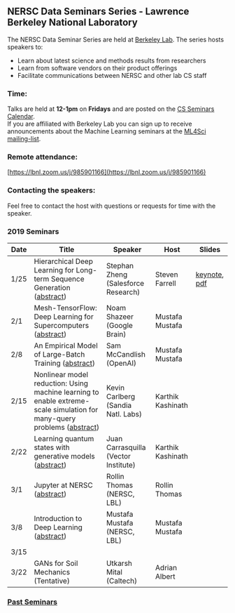 ## NERSC Data Seminars Series - Lawrence Berkeley National Laboratory

The NERSC Data Seminar Series are held at [Berkeley Lab](lbl.gov). The series hosts speakers to:
- Learn about latest science and methods results from researchers
- Learn from software vendors on their product offerings
- Facilitate communications between NERSC and other lab CS staff
  
### Time:
Talks are held at **12-1pm** on **Fridays** and are posted on the [CS Seminars Calendar](https://www.nersc.gov/events/cs-seminars/).  
If you are affiliated with Berkeley Lab you can sign up to receive announcements about the Machine Learning seminars at the [ML4Sci mailing-list](https://groups.google.com/a/lbl.gov/forum/#!forum/ml4sci).
 

### Remote attendance:
[https://lbnl.zoom.us/j/985901166](https://lbnl.zoom.us/j/985901166)
 
### Contacting the speakers:
Feel free to contact the host with questions or requests for time with the speaker.

### 2019 Seminars
|Date |Title                |Speaker                 |Host               |Slides       |
|-----|---------------------|------------------------|-------------------|-------------|
|1/25 |Hierarchical Deep Learning for Long-term Sequence Generation   ([abstract](abstracts/2019-01-25.md))|Stephan Zheng (Salesforce Research)  |Steven Farrell   |[keynote][2], [pdf][1]|
|2/1  |Mesh-TensorFlow: Deep Learning for Supercomputers              ([abstract](abstracts/2019-02-01.md))|Noam Shazeer (Google Brain)          |Mustafa Mustafa  | |
|2/8  |An Empirical Model of Large-Batch Training                     ([abstract](abstracts/2019-02-08.md))|Sam McCandlish (OpenAI)              |Mustafa Mustafa  | |
|2/15 |Nonlinear model reduction: Using machine learning to enable extreme-scale simulation for many-query problems ([abstract](abstracts/2019-02-15.md))|Kevin Carlberg (Sandia Natl. Labs)|Karthik Kashinath | |
|2/22 |Learning quantum states with generative models                 ([abstract](abstracts/2019-02-22.md))|Juan Carrasquilla (Vector Institute) |Karthik Kashinath  | |
|3/1  |Jupyter at NERSC                                               ([abstract](abstracts/2019-03-01.md))|Rollin Thomas (NERSC, LBL)           |Rollin Thomas    | |
|3/8  |Introduction to Deep Learning                                  ([abstract](abstracts/2019-03-08.md))|Mustafa Mustafa (NERSC, LBL)         |Mustafa Mustafa  | |
|3/15 | | | | |
|3/22 |GANs for Soil Mechanics (Tentative)|Utkarsh Mital (Caltech)|Adrian Albert  | |

### [Past Seminars](https://www.nersc.gov/events/nersc-data-seminar/past-seminars/)

[1]: https://drive.google.com/open?id=1uTJjAPPnvY4ds0_02_jeYP9Uh3NyX8KG
[2]: https://drive.google.com/open?id=141SLMMx1mmJp3ZssruJ_AIR7K9OtSAPh

